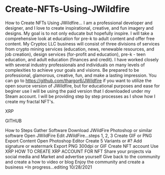 # Create-NFTs-Using-JWildfire
How to Create NFTs Using JWildfire...
I am a professional developer and designer, and I love to create inspirational, creative, and fun imagery and designs. My goal is to not only educate but hopefully inspire. I will take a comprehensive look at education for pre-k to adult content and offer free content. My Cryptoc LLC business will consist of three divisions of services from crypto mining services (education, news, renewable resources, and job creation), design services (for-profit and education), pre-k - teen education, and adult education (finances and credit). I have worked closely with several industry professionals and individuals on many levels of complexities to achieve your goals and visions. Be prepared to be professional, glamorous, creative, fun, and make a lasting impression.
You can go to https://github.com/thargor6/JWildfire if you want to utilize the open source version of JWildfire, but for educational purposes and ease for beginer use I will be using the paid version that I downloaded under my Steam account.
I will be providing step by step processes as I show how I create my fractal NFT's. 

XRP

GITHUB

How to Steps
Gather Software 
Download JWildFire
Photoshop or similar software
Open JWildFire
Edit JWildFire...steps 1, 2, 3
Create GIF or PNG
Export Content 
Open Photoshop Editor
Create 5 Variants or #?
Add signature or watermark
Export PNG 300dpi or GIF
Create NFT account
Use XRP
HOW TO CREATE XRP ACCOUNT FOR NFT
Share your projects via social media and Market and advertise yourself 
Give back to the community and create a how to video or blog
Enjoy the community and create a business 
+In progress...editing 10/28/2021
